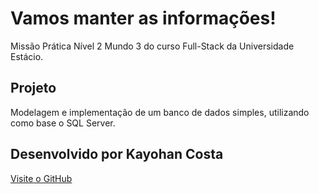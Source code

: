 <h1>Vamos manter as informações!</h1>

Missão Prática Nível 2 Mundo 3 do curso Full-Stack da Universidade Estácio.

<h2>Projeto</h2>

Modelagem e implementação de um banco de dados simples, utilizando como base o
SQL Server.

<h2>Desenvolvido por Kayohan Costa</h2>

[Visite o GitHub](https://github.com/KayohanCosta)
